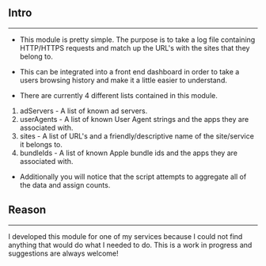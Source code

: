 ## Intro
---------

- This module is pretty simple.  The purpose is to take a log file containing HTTP/HTTPS requests and match up the URL's with the sites that they belong to.
- This can be integrated into a front end dashboard in order to take a users browsing history and make it a little easier to understand.

- There are currently 4 different lists contained in this module.
1. adServers - A list of known ad servers.
2. userAgents - A list of known User Agent strings and the apps they are associated with.
3. sites - A list of URL's and a friendly/descriptive name of the site/service it belongs to.
4. bundleIds - A list of known Apple bundle ids and the apps they are associated with.


- Additionally you will notice that the script attempts to aggregate all of the data and assign counts.


## Reason
---------

I developed this module for one of my services because I could not find anything that would do what I needed to do.  This is a work in progress and suggestions are always welcome!
